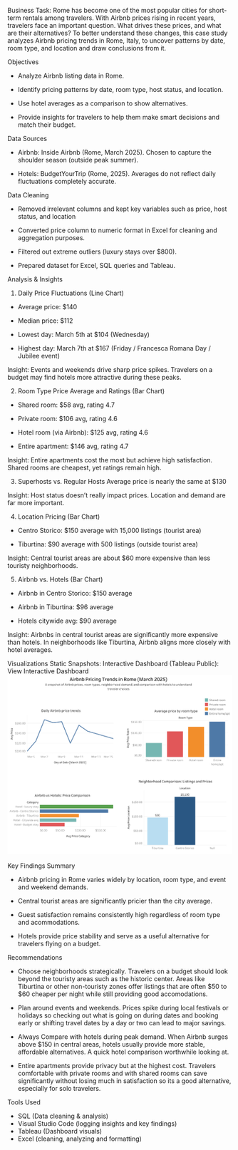 Business Task:
Rome has become one of the most popular cities for short-term rentals among travelers. With Airbnb prices rising in recent years, travelers face an important question. What drives these prices, and what are their alternatives?
To better understand these changes, this case study analyzes Airbnb pricing trends in Rome, Italy, to uncover patterns by date, room type, and location and draw conclusions from it.

Objectives
- Analyze Airbnb listing data in Rome.

- Identify pricing patterns by date, room type, host status, and location.

- Use hotel averages as a comparison to show alternatives.

- Provide insights for travelers to help them make smart decisions and match their budget.


Data Sources
- Airbnb: Inside Airbnb (Rome, March 2025). Chosen to capture the shoulder season (outside peak summer).

- Hotels: BudgetYourTrip (Rome, 2025). Averages do not reflect daily fluctuations completely accurate.


Data Cleaning
- Removed irrelevant columns and kept key variables such as price, host status, and location

- Converted price column to numeric format in Excel for cleaning and aggregation purposes.

- Filtered out extreme outliers (luxury stays over $800).

- Prepared dataset for Excel, SQL queries and Tableau.


Analysis & Insights
1. Daily Price Fluctuations (Line Chart)
- Average price: $140

- Median price: $112

- Lowest day: March 5th at $104 (Wednesday)

- Highest day: March 7th at $167 (Friday / Francesca Romana Day / Jubilee event)

Insight: Events and weekends drive sharp price spikes. Travelers on a budget may find hotels more attractive during these peaks.


2. Room Type Price Average and Ratings (Bar Chart)
- Shared room:  $58 avg, rating 4.7

- Private room: $106 avg, rating 4.6

- Hotel room (via Airbnb): $125 avg, rating 4.6

- Entire apartment: $146 avg, rating 4.7

Insight: Entire apartments cost the most but achieve high satisfaction. Shared rooms are cheapest, yet ratings remain high.


3. Superhosts vs. Regular Hosts 
Average price is nearly the same at $130

Insight: Host status doesn’t really impact prices. Location and demand are far more important.


4. Location Pricing (Bar Chart)
- Centro Storico: $150 average with 15,000 listings (tourist area)

- Tiburtina: $90 average with 500 listings (outside tourist area)

Insight: Central tourist areas are about $60 more expensive than less touristy neighborhoods.


5. Airbnb vs. Hotels (Bar Chart)
- Airbnb in Centro Storico: $150 average

- Airbnb in Tiburtina: $96 average

- Hotels citywide avg: $90 average

Insight: Airbnbs in central tourist areas are significantly more expensive than hotels. In neighborhoods like Tiburtina, Airbnb aligns more closely with hotel averages.


Visualizations
Static Snapshots:
Interactive Dashboard (Tableau Public):
View Interactive Dashboard
![Dashboard](images/dashboard.png)

Key Findings Summary
- Airbnb pricing in Rome varies widely by location, room type, and event and weekend demands.

- Central tourist areas are significantly pricier than the city average.

- Guest satisfaction remains consistently high regardless of room type and acommodations.

- Hotels provide price stability and serve as a useful alternative for travelers flying on a budget.

Recommendations
* Choose neighborhoods strategically. Travelers on a budget should look beyond the touristy areas such as the historic center. Areas like Tiburtina or other non-touristy zones offer listings that are often $50 to $60 cheaper per night while still providing good accomodations.

* Plan around events and weekends. Prices spike during local festivals or holidays so checking out what is going on during dates and booking early or shifting travel dates by a day or two can lead to major savings.

* Always Compare with hotels during peak demand. When Airbnb surges above $150 in central areas, hotels usually provide more stable, affordable alternatives. A quick hotel comparison worthwhile looking at.

* Entire apartments provide privacy but at the highest cost. Travelers comfortable with private rooms and with shared rooms can save significantly without losing much in satisfaction so its a good alternative, especially for solo travelers.

Tools Used
- SQL (Data cleaning & analysis)
- Visual Studio Code (logging insights and key findings)
- Tableau (Dashboard visuals)
- Excel (cleaning, analyzing and formatting)


